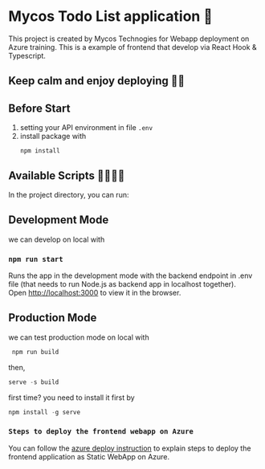 # Mycos Todo List application 🚀

This project is created by Mycos Technogies for Webapp deployment on Azure training. This is a example of frontend that develop via React Hook & Typescript. 

## Keep calm and enjoy deploying 🎅🏻


## Before Start
 1. setting your API environment in file `.env`
 2. install package with 
     ```
     npm install
     ```

## Available Scripts 👨‍💻👩‍💻

In the project directory, you can run:

## Development Mode
we can develop on local with
### `npm run start` 

Runs the app in the development mode with the backend endpoint in .env file (that needs to run Node.js as backend app in localhost together).\
Open [http://localhost:3000](http://localhost:3000) to view it in the browser.


## Production Mode
we can test production mode on local with

```javascript
 npm run build
```

then,
```javascript
serve -s build
```
first time? you need to install it first by 
```javascript
npm install -g serve
```

### `Steps to deploy the frontend webapp on Azure`
You can follow the [azure deploy instruction](https://docs.google.com/document/d/1id-xVLlx5-nNJpB2NNpuOWQLYfEmKz0b/edit) to explain steps to deploy the frontend application as Static WebApp on Azure.
